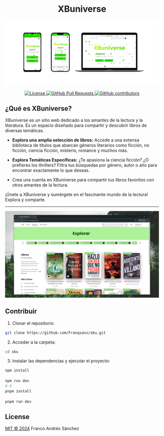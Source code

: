 <h1 align="center">XBuniverse</h1>

![XBuniverse](public/dispositivos.png)
<p align="center">
  <a aria-label="License" href="LICENSE">
    <img alt="License" src="https://img.shields.io/badge/license-MIT-brightgreen.svg">
  </a>
  <a aria-label="GitHub Pull Requests" href="">
    <img alt="GitHub Pull Requests" src="https://img.shields.io/badge/PRs-welcome-brightgreen">
  </a>
  <a aria-label="GitHub contributors" href="https://github.com/Franqsanz/xbu/graphs/contributors">
    <img alt="GitHub contributors" src="https://img.shields.io/github/contributors/Franqsanz/xbu">
  </a>
</p>

## ¿Qué es XBuniverse?

XBuniverse es un sitio web dedicado a los amantes de la lectura y la literatura. Es un espacio diseñado para compartir y descubrir libros de diversas temáticas.

* **Explora una amplia selección de libros:** Accede a una extensa biblioteca de títulos que abarcan géneros literarios como ficción, no ficción, ciencia ficción, misterio, romance y muchos más.

* **Explora Temáticas Específicas:** ¿Te apasiona la ciencia ficción? ¿O prefieres los thrillers? Filtra tus búsquedas por género, autor o año para encontrar exactamente lo que deseas.

* Crea una cuenta en XBuniverse para compartir tus libros favoritos con otros amantes de la lectura.

¡Únete a XBuniverse y sumérgete en el fascinante mundo de la lectura! Explora y comparte.

---

![XBuniverse sreenshot](public/screenshot.jpg)

## Contribuir

1. Clonar el repositorio:

```sh
git clone https://github.com/Franqsanz/xbu.git
```

2. Acceder a la carpeta:

```sh
cd xbu
```

3. Instalar las dependencias y ejecutar el proyecto:

```sh
npm install

npm run dev
# O
pnpm install

pnpm run dev
```

## License

[MIT © 2024](./LICENSE) Franco Andrés Sánchez

